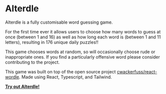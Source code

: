 # Alterdle

Alterdle is a fully customisable word guessing game.

For the first time ever it allows users to choose how many words to guess at once (between 1 and 16) as well as how long each word is (between 1 and 11 letters), resulting in 176 unique daily puzzles!!

This game chooses words at random, so will occasionally choose rude or inappropriate ones. If you find a particularly offensive word please consider contributing to the project.

This game was built on top of the open source project [cwackerfuss/react-wordle](https://github.com/cwackerfuss/react-wordle). Made using React, Typescript, and Tailwind.

[**Try out Alterdle!**](https://bonefiend.github.io/alterdle/)
